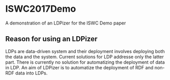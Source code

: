# ISWC2017Demo
A demonstration of an LDPizer for the ISWC Demo paper

## Reason for using an LDPizer  
LDPs are data-driven system and their deployment involves deploying both the data and the system. 
Current solutions for LDP addresse only the latter part. There is currently no solution for automatizing 
the deployment of data in LDP. An aim of LDPizer is to automatize the deployment of RDF and non-RDF data into LDPs.

